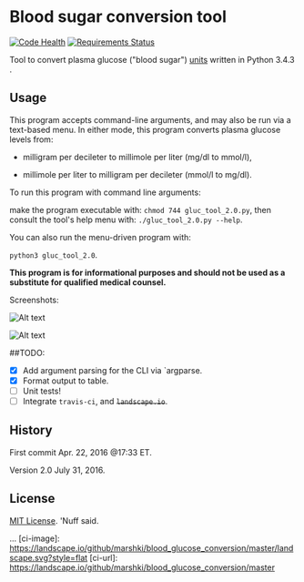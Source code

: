 # Blood sugar conversion tool 

[![Code Health](https://landscape.io/github/marshki/blood_glucose_conversion/master/landscape.svg?style=flat)](https://landscape.io/github/marshki/blood_glucose_conversion/master)
[![Requirements Status](https://requires.io/github/marshki/blood_glucose_conversion/requirements.svg?branch=master)](https://requires.io/github/marshki/blood_glucose_conversion/requirements/?branch=master)

Tool to convert plasma glucose ("blood sugar") [units](https://en.wikipedia.org/wiki/Blood_sugar#Units) written in Python 3.4.3 .  

## Usage

This program accepts command-line arguments, and may also be run via a text-based menu. 
In either mode, this program converts plasma glucose levels from: 

* milligram per decileter to millimole per liter (mg/dl to mmol/l),	

* millimole per liter to milligram per decileter (mmol/l to mg/dl). 

To run this program with command line arguments: 

make the program executable with: `chmod 744 gluc_tool_2.0.py`, 
then consult the tool's help menu with: `./gluc_tool_2.0.py --help`. 

You can also run the menu-driven program with: 

`python3 gluc_tool_2.0`. 

 
__This program is for informational purposes and should not be used as a substitute for qualified medical counsel.__

Screenshots: 

![Alt text](https://github.com/marshki/blood_glucose_conversion/blob/master/arg_parse.png "arg_parse_help")

![Alt text](https://github.com/marshki/blood_glucose_conversion/blob/master/gluc_convert.png?raw+true "gluc_tool")

##TODO: 

- [x] Add argument parsing for the CLI via `argparse.
- [x] Format output to table.
- [ ] Unit tests! 
- [ ] Integrate `travis-ci`, and ~~`landscape.io`~~. 
 
## History 

First commit Apr. 22, 2016 @17:33 ET.

Version 2.0 July 31, 2016. 

## License 

[MIT License](https://opensource.org/licenses/MIT). 'Nuff said. 

...
[ci-image]: https://landscape.io/github/marshki/blood_glucose_conversion/master/landscape.svg?style=flat 
[ci-url]: https://landscape.io/github/marshki/blood_glucose_conversion/master
